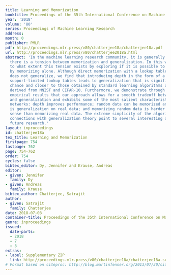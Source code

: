 ```yaml
---
title: Learning and Memorization
booktitle: Proceedings of the 35th International Conference on Machine Learning
year: '2018'
volume: '80'
series: Proceedings of Machine Learning Research
address: 
month: 0
publisher: PMLR
pdf: http://proceedings.mlr.press/v80/chatterjee18a/chatterjee18a.pdf
url: http://proceedings.mlr.press/v80/chatterjee2018a.html
abstract: 'In the machine learning research community, it is generally believed that
  there is a tension between memorization and generalization. In this work we examine
  to what extent this tension exists by exploring if it is possible to generalize
  by memorizing alone. Although direct memorization with a lookup table obviously
  does not generalize, we find that introducing depth in the form of a network of
  support-limited lookup tables leads to generalization that is significantly above
  chance and closer to those obtained by standard learning algorithms on several tasks
  derived from MNIST and CIFAR-10. Furthermore, we demonstrate through a series of
  empirical results that our approach allows for a smooth tradeoff between memorization
  and generalization and exhibits some of the most salient characteristics of neural
  networks: depth improves performance; random data can be memorized and yet there
  is generalization on real data; and memorizing random data is harder in a certain
  sense than memorizing real data. The extreme simplicity of the algorithm and potential
  connections with generalization theory point to several interesting directions for
  future research.'
layout: inproceedings
id: chatterjee18a
tex_title: Learning and Memorization
firstpage: 754
lastpage: 762
page: 754-762
order: 754
cycles: false
bibtex_editor: Dy, Jennifer and Krause, Andreas
editor:
- given: Jennifer
  family: Dy
- given: Andreas
  family: Krause
bibtex_author: Chatterjee, Satrajit
author:
- given: Satrajit
  family: Chatterjee
date: 2018-07-03
container-title: Proceedings of the 35th International Conference on Machine Learning
genre: inproceedings
issued:
  date-parts:
  - 2018
  - 7
  - 3
extras:
- label: Supplementary ZIP
  link: http://proceedings.mlr.press/v80/chatterjee18a/chatterjee18a-supp.zip
# Format based on citeproc: http://blog.martinfenner.org/2013/07/30/citeproc-yaml-for-bibliographies/
---
```

